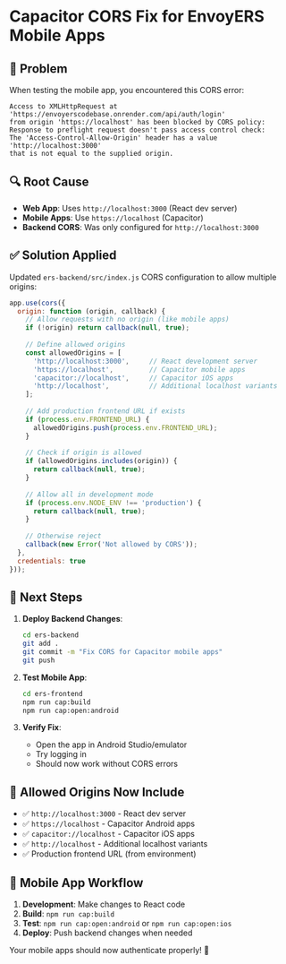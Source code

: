 # Capacitor CORS Fix for EnvoyERS Mobile Apps

## 🚨 Problem

When testing the mobile app, you encountered this CORS error:

```
Access to XMLHttpRequest at 'https://envoyerscodebase.onrender.com/api/auth/login' 
from origin 'https://localhost' has been blocked by CORS policy: 
Response to preflight request doesn't pass access control check: 
The 'Access-Control-Allow-Origin' header has a value 'http://localhost:3000' 
that is not equal to the supplied origin.
```

## 🔍 Root Cause

- **Web App**: Uses `http://localhost:3000` (React dev server)
- **Mobile Apps**: Use `https://localhost` (Capacitor)
- **Backend CORS**: Was only configured for `http://localhost:3000`

## ✅ Solution Applied

Updated `ers-backend/src/index.js` CORS configuration to allow multiple origins:

```javascript
app.use(cors({
  origin: function (origin, callback) {
    // Allow requests with no origin (like mobile apps)
    if (!origin) return callback(null, true);
    
    // Define allowed origins
    const allowedOrigins = [
      'http://localhost:3000',     // React development server
      'https://localhost',         // Capacitor mobile apps
      'capacitor://localhost',     // Capacitor iOS apps
      'http://localhost',          // Additional localhost variants
    ];
    
    // Add production frontend URL if exists
    if (process.env.FRONTEND_URL) {
      allowedOrigins.push(process.env.FRONTEND_URL);
    }
    
    // Check if origin is allowed
    if (allowedOrigins.includes(origin)) {
      return callback(null, true);
    }
    
    // Allow all in development mode
    if (process.env.NODE_ENV !== 'production') {
      return callback(null, true);
    }
    
    // Otherwise reject
    callback(new Error('Not allowed by CORS'));
  },
  credentials: true
}));
```

## 🚀 Next Steps

1. **Deploy Backend Changes**:
   ```bash
   cd ers-backend
   git add .
   git commit -m "Fix CORS for Capacitor mobile apps"
   git push
   ```

2. **Test Mobile App**:
   ```bash
   cd ers-frontend
   npm run cap:build
   npm run cap:open:android
   ```

3. **Verify Fix**:
   - Open the app in Android Studio/emulator
   - Try logging in
   - Should now work without CORS errors

## 🔧 Allowed Origins Now Include

- ✅ `http://localhost:3000` - React dev server
- ✅ `https://localhost` - Capacitor Android apps
- ✅ `capacitor://localhost` - Capacitor iOS apps  
- ✅ `http://localhost` - Additional localhost variants
- ✅ Production frontend URL (from environment)

## 📱 Mobile App Workflow

1. **Development**: Make changes to React code
2. **Build**: `npm run cap:build` 
3. **Test**: `npm run cap:open:android` or `npm run cap:open:ios`
4. **Deploy**: Push backend changes when needed

Your mobile apps should now authenticate properly! 🎉 